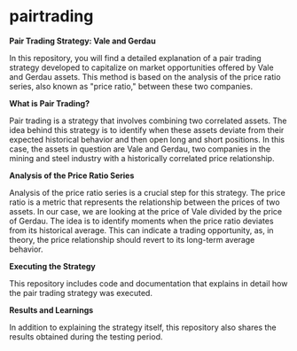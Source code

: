 # pairtrading

**Pair Trading Strategy: Vale and Gerdau**

In this repository, you will find a detailed explanation of a pair trading strategy developed to capitalize on market opportunities offered by Vale and Gerdau assets. This method is based on the analysis of the price ratio series, also known as "price ratio," between these two companies.

**What is Pair Trading?**

Pair trading is a strategy that involves combining two correlated assets. The idea behind this strategy is to identify when these assets deviate from their expected historical behavior and then open long and short positions. In this case, the assets in question are Vale and Gerdau, two companies in the mining and steel industry with a historically correlated price relationship.

**Analysis of the Price Ratio Series**

Analysis of the price ratio series is a crucial step for this strategy. The price ratio is a metric that represents the relationship between the prices of two assets. In our case, we are looking at the price of Vale divided by the price of Gerdau. The idea is to identify moments when the price ratio deviates from its historical average. This can indicate a trading opportunity, as, in theory, the price relationship should revert to its long-term average behavior.

**Executing the Strategy**

This repository includes code and documentation that explains in detail how the pair trading strategy was executed.

**Results and Learnings**

In addition to explaining the strategy itself, this repository also shares the results obtained during the testing period. 
